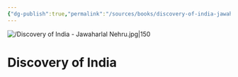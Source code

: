 ```yaml
---
{"dg-publish":true,"permalink":"/sources/books/discovery-of-india-jawaharlal-nehru/","title":"Discovery of India","tags":["📚Book"]}
---
```



![/Discovery of India - Jawaharlal Nehru.jpg|150](/img/user/Discovery%20of%20India%20-%20Jawaharlal%20Nehru.jpg)

# Discovery of India